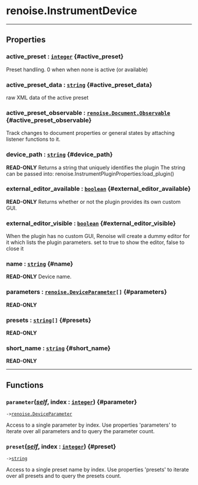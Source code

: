 # renoise.InstrumentDevice  

---  
## Properties
### active_preset : [`integer`](../../API/builtins/integer.md) {#active_preset}
Preset handling. 0 when when none is active (or available)

### active_preset_data : [`string`](../../API/builtins/string.md) {#active_preset_data}
raw XML data of the active preset

### active_preset_observable : [`renoise.Document.Observable`](../../API/renoise/renoise.Document.Observable.md) {#active_preset_observable}
Track changes to document properties or general states by attaching listener
functions to it.

### device_path : [`string`](../../API/builtins/string.md) {#device_path}
**READ-ONLY** Returns a string that uniquely identifies the plugin
The string can be passed into: renoise.InstrumentPluginProperties:load_plugin()

### external_editor_available : [`boolean`](../../API/builtins/boolean.md) {#external_editor_available}
**READ-ONLY** Returns whether or not the plugin provides its own custom GUI.

### external_editor_visible : [`boolean`](../../API/builtins/boolean.md) {#external_editor_visible}
When the plugin has no custom GUI, Renoise will create a dummy editor for it which
lists the plugin parameters.
set to true to show the editor, false to close it

### name : [`string`](../../API/builtins/string.md) {#name}
**READ-ONLY** Device name.

### parameters : [`renoise.DeviceParameter`](../../API/renoise/renoise.DeviceParameter.md)`[]` {#parameters}
**READ-ONLY**

### presets : [`string`](../../API/builtins/string.md)`[]` {#presets}
**READ-ONLY**

### short_name : [`string`](../../API/builtins/string.md) {#short_name}
**READ-ONLY**

  

---  
## Functions
### `parameter`([*self*](../../API/builtins/self.md), index : [`integer`](../../API/builtins/integer.md)) {#parameter}
`->`[`renoise.DeviceParameter`](../../API/renoise/renoise.DeviceParameter.md)  

Access to a single parameter by index. Use properties 'parameters' to iterate
over all parameters and to query the parameter count.
### `preset`([*self*](../../API/builtins/self.md), index : [`integer`](../../API/builtins/integer.md)) {#preset}
`->`[`string`](../../API/builtins/string.md)  

Access to a single preset name by index. Use properties 'presets' to iterate
over all presets and to query the presets count.  

